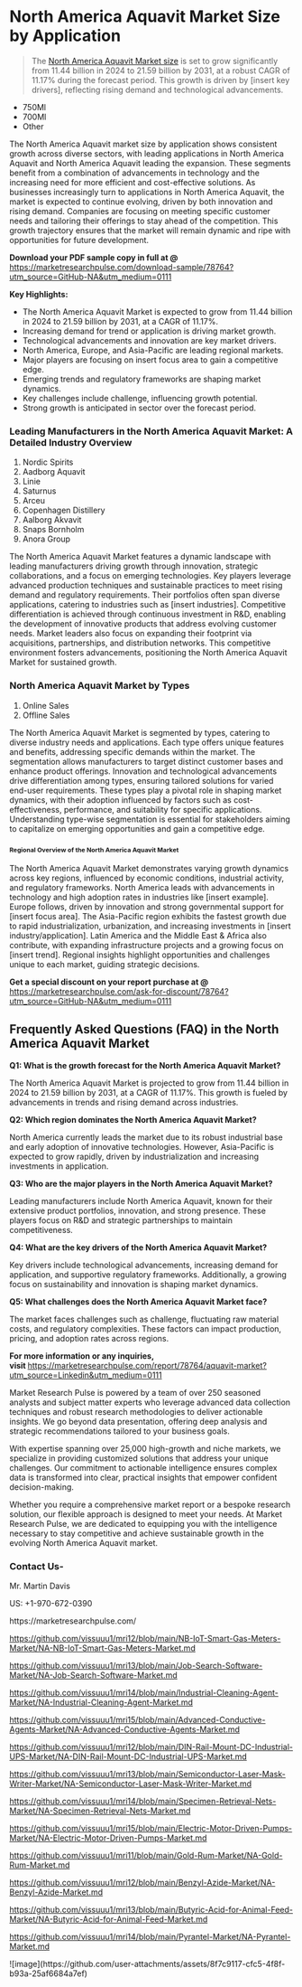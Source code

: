 <h1>North America Aquavit Market&nbsp;Size by Application</h1><blockquote><p>The <a href="https://marketresearchpulse.com/download-sample/78764?utm_source=GitHub-NA&amp;utm_medium=0111">North America Aquavit Market size</a> is set to grow significantly from 11.44 billion in 2024 to 21.59 billion by 2031, at a robust CAGR of 11.17% during the forecast period. This growth is driven by [insert key drivers], reflecting rising demand and technological advancements.</p></blockquote><ul><li>750Ml<li> 700Ml<li> Other</li></ul><p>The North America Aquavit market size by application shows consistent growth across diverse sectors, with leading applications in North America Aquavit and North America Aquavit leading the expansion. These segments benefit from a combination of advancements in technology and the increasing need for more efficient and cost-effective solutions. As businesses increasingly turn to applications in North America Aquavit, the market is expected to continue evolving, driven by both innovation and rising demand. Companies are focusing on meeting specific customer needs and tailoring their offerings to stay ahead of the competition. This growth trajectory ensures that the market will remain dynamic and ripe with opportunities for future development.</p><p><strong>Download your PDF sample copy in full at @ </strong><a href="https://marketresearchpulse.com/download-sample/78764?utm_source=GitHub-NA&amp;utm_medium=0111">https://marketresearchpulse.com/download-sample/78764?utm_source=GitHub-NA&amp;utm_medium=0111</a></p><p><strong>Key Highlights: </strong></p><ul><li>The North America Aquavit Market is expected to grow from 11.44 billion in 2024 to 21.59 billion by 2031, at a CAGR of 11.17%.</li><li>Increasing demand for trend or application is driving market growth.</li><li>Technological advancements and innovation are key market drivers.</li><li>North America, Europe, and Asia-Pacific are leading regional markets.</li><li>Major players are focusing on insert focus area to gain a competitive edge.</li><li>Emerging trends and regulatory frameworks are shaping market dynamics.</li><li>Key challenges include challenge, influencing growth potential.</li><li>Strong growth is anticipated in sector over the forecast period.</li></ul><h3>Leading Manufacturers in the North America Aquavit Market: A Detailed Industry Overview</h3><ol><li>Nordic Spirits</li><li>Aadborg Aquavit</li><li>Linie</li><li>Saturnus</li><li>Arceu</li><li>Copenhagen Distillery</li><li>Aalborg Akvavit</li><li>Snaps Bornholm</li><li>Anora Group</li></ol><div class="flex max-w-full flex-col flex-grow"><div class="min-h-8 text-message flex w-full flex-col items-end gap-2 whitespace-normal break-words [.text-message+&amp;]:mt-5" dir="auto" data-message-author-role="assistant" data-message-id="fd8432e4-4910-450d-b182-61b7bfb0a01f" data-message-model-slug="gpt-4o"><div class="flex w-full flex-col gap-1 empty:hidden first:pt-[3px]"><div class="markdown prose w-full break-words dark:prose-invert light"><p>The North America Aquavit Market features a dynamic landscape with leading manufacturers driving growth through innovation, strategic collaborations, and a focus on emerging technologies. Key players leverage advanced production techniques and sustainable practices to meet rising demand and regulatory requirements. Their portfolios often span diverse applications, catering to industries such as [insert industries]. Competitive differentiation is achieved through continuous investment in R&amp;D, enabling the development of innovative products that address evolving customer needs. Market leaders also focus on expanding their footprint via acquisitions, partnerships, and distribution networks. This competitive environment fosters advancements, positioning the North America Aquavit Market for sustained growth.</p></div></div></div></div><h3>North America Aquavit Market by Types</h3><ol><li>Online Sales<li> Offline Sales</li></ol><div class="flex max-w-full flex-col flex-grow"><div class="min-h-8 text-message flex w-full flex-col items-end gap-2 whitespace-normal break-words [.text-message+&amp;]:mt-5" dir="auto" data-message-author-role="assistant" data-message-id="084470be-0bb7-4664-bddf-5156b4f41249" data-message-model-slug="gpt-4o-mini"><div class="flex w-full flex-col gap-1 empty:hidden first:pt-[3px]"><div class="markdown prose w-full break-words dark:prose-invert light"><p>The North America Aquavit Market is segmented by types, catering to diverse industry needs and applications. Each type offers unique features and benefits, addressing specific demands within the market. The segmentation allows manufacturers to target distinct customer bases and enhance product offerings. Innovation and technological advancements drive differentiation among types, ensuring tailored solutions for varied end-user requirements. These types play a pivotal role in shaping market dynamics, with their adoption influenced by factors such as cost-effectiveness, performance, and suitability for specific applications. Understanding type-wise segmentation is essential for stakeholders aiming to capitalize on emerging opportunities and gain a competitive edge.</p></div></div></div></div><h3><span style="font-size: 11px;">Regional Overview of the North America Aquavit Market</span></h3><div class="flex max-w-full flex-col flex-grow"><div class="min-h-8 text-message flex w-full flex-col items-end gap-2 whitespace-normal break-words [.text-message+&amp;]:mt-5" dir="auto" data-message-author-role="assistant" data-message-id="e9038762-ce64-4e30-91c9-9bd413514231" data-message-model-slug="gpt-4o-mini"><div class="flex w-full flex-col gap-1 empty:hidden first:pt-[3px]"><div class="markdown prose w-full break-words dark:prose-invert light"><p>The North America Aquavit Market demonstrates varying growth dynamics across key regions, influenced by economic conditions, industrial activity, and regulatory frameworks. North America leads with advancements in technology and high adoption rates in industries like [insert example]. Europe follows, driven by innovation and strong governmental support for [insert focus area]. The Asia-Pacific region exhibits the fastest growth due to rapid industrialization, urbanization, and increasing investments in [insert industry/application]. Latin America and the Middle East &amp; Africa also contribute, with expanding infrastructure projects and a growing focus on [insert trend]. Regional insights highlight opportunities and challenges unique to each market, guiding strategic decisions.</p></div></div></div></div><p><strong>Get a special discount on your report purchase at @ </strong><a href="https://marketresearchpulse.com/ask-for-discount/78764?utm_source=GitHub-NA&amp;utm_medium=0111">https://marketresearchpulse.com/ask-for-discount/78764?utm_source=GitHub-NA&amp;utm_medium=0111</a></p><h2>Frequently Asked Questions (FAQ) in the North America Aquavit Market</h2><p><strong>Q1: What is the growth forecast for the North America Aquavit Market?</strong></p><p>The North America Aquavit Market is projected to grow from 11.44 billion in 2024 to 21.59 billion by 2031, at a CAGR of 11.17%. This growth is fueled by advancements in trends and rising demand across industries.</p><p><strong>Q2: Which region dominates the North America Aquavit Market?</strong></p><p>North America currently leads the market due to its robust industrial base and early adoption of innovative technologies. However, Asia-Pacific is expected to grow rapidly, driven by industrialization and increasing investments in application.</p><p><strong>Q3: Who are the major players in the North America Aquavit Market?</strong></p><p>Leading manufacturers include North America Aquavit, known for their extensive product portfolios, innovation, and strong presence. These players focus on R&amp;D and strategic partnerships to maintain competitiveness.</p><p><strong>Q4: What are the key drivers of the North America Aquavit Market?</strong></p><p>Key drivers include technological advancements, increasing demand for application, and supportive regulatory frameworks. Additionally, a growing focus on sustainability and innovation is shaping market dynamics.</p><p><strong>Q5: What challenges does the North America Aquavit Market face?</strong></p><p>The market faces challenges such as challenge, fluctuating raw material costs, and regulatory complexities. These factors can impact production, pricing, and adoption rates across regions.</p><p><strong>For more information or any inquiries, visit&nbsp;</strong><a href="https://marketresearchpulse.com/report/78764/aquavit-market?utm_source=Linkedin&utm_medium=0111">https://marketresearchpulse.com/report/78764/aquavit-market?utm_source=Linkedin&utm_medium=0111</a></p><p>Market Research Pulse is powered by a team of over 250 seasoned analysts and subject matter experts who leverage advanced data collection techniques and robust research methodologies to deliver actionable insights. We go beyond data presentation, offering deep analysis and strategic recommendations tailored to your business goals.</p><p>With expertise spanning over 25,000 high-growth and niche markets, we specialize in providing customized solutions that address your unique challenges. Our commitment to actionable intelligence ensures complex data is transformed into clear, practical insights that empower confident decision-making.</p><p>Whether you require a comprehensive market report or a bespoke research solution, our flexible approach is designed to meet your needs. At Market Research Pulse, we are dedicated to equipping you with the intelligence necessary to stay competitive and achieve sustainable growth in the evolving North America Aquavit market.</p><h3><strong>Contact Us-</strong></h3><p>Mr. Martin Davis</p><p>US: +1-970-672-0390</p><p>https://marketresearchpulse.com/</p><p><a href="https://github.com/vissuuu1/mri12/blob/main/NB-IoT-Smart-Gas-Meters-Market/NA-NB-IoT-Smart-Gas-Meters-Market.md">https://github.com/vissuuu1/mri12/blob/main/NB-IoT-Smart-Gas-Meters-Market/NA-NB-IoT-Smart-Gas-Meters-Market.md</a></p><p><a href="https://github.com/vissuuu1/mri13/blob/main/Job-Search-Software-Market/NA-Job-Search-Software-Market.md">https://github.com/vissuuu1/mri13/blob/main/Job-Search-Software-Market/NA-Job-Search-Software-Market.md</a></p><p><a href="https://github.com/vissuuu1/mri14/blob/main/Industrial-Cleaning-Agent-Market/NA-Industrial-Cleaning-Agent-Market.md">https://github.com/vissuuu1/mri14/blob/main/Industrial-Cleaning-Agent-Market/NA-Industrial-Cleaning-Agent-Market.md</a></p><p><a href="https://github.com/vissuuu1/mri15/blob/main/Advanced-Conductive-Agents-Market/NA-Advanced-Conductive-Agents-Market.md">https://github.com/vissuuu1/mri15/blob/main/Advanced-Conductive-Agents-Market/NA-Advanced-Conductive-Agents-Market.md</a></p><p><a href="https://github.com/vissuuu1/mri12/blob/main/DIN-Rail-Mount-DC-Industrial-UPS-Market/NA-DIN-Rail-Mount-DC-Industrial-UPS-Market.md">https://github.com/vissuuu1/mri12/blob/main/DIN-Rail-Mount-DC-Industrial-UPS-Market/NA-DIN-Rail-Mount-DC-Industrial-UPS-Market.md</a></p><p><a href="https://github.com/vissuuu1/mri13/blob/main/Semiconductor-Laser-Mask-Writer-Market/NA-Semiconductor-Laser-Mask-Writer-Market.md">https://github.com/vissuuu1/mri13/blob/main/Semiconductor-Laser-Mask-Writer-Market/NA-Semiconductor-Laser-Mask-Writer-Market.md</a></p><p><a href="https://github.com/vissuuu1/mri14/blob/main/Specimen-Retrieval-Nets-Market/NA-Specimen-Retrieval-Nets-Market.md">https://github.com/vissuuu1/mri14/blob/main/Specimen-Retrieval-Nets-Market/NA-Specimen-Retrieval-Nets-Market.md</a></p><p><a href="https://github.com/vissuuu1/mri15/blob/main/Electric-Motor-Driven-Pumps-Market/NA-Electric-Motor-Driven-Pumps-Market.md">https://github.com/vissuuu1/mri15/blob/main/Electric-Motor-Driven-Pumps-Market/NA-Electric-Motor-Driven-Pumps-Market.md</a></p><p><a href="https://github.com/vissuuu1/mri11/blob/main/Gold-Rum-Market/NA-Gold-Rum-Market.md">https://github.com/vissuuu1/mri11/blob/main/Gold-Rum-Market/NA-Gold-Rum-Market.md</a></p><p><a href="https://github.com/vissuuu1/mri12/blob/main/Benzyl-Azide-Market/NA-Benzyl-Azide-Market.md">https://github.com/vissuuu1/mri12/blob/main/Benzyl-Azide-Market/NA-Benzyl-Azide-Market.md</a></p><p><a href="https://github.com/vissuuu1/mri13/blob/main/Butyric-Acid-for-Animal-Feed-Market/NA-Butyric-Acid-for-Animal-Feed-Market.md">https://github.com/vissuuu1/mri13/blob/main/Butyric-Acid-for-Animal-Feed-Market/NA-Butyric-Acid-for-Animal-Feed-Market.md</a></p><p><a href="https://github.com/vissuuu1/mri14/blob/main/Pyrantel-Market/NA-Pyrantel-Market.md">https://github.com/vissuuu1/mri14/blob/main/Pyrantel-Market/NA-Pyrantel-Market.md</a></p>
![image](https://github.com/user-attachments/assets/8f7c9117-cfc5-4f8f-b93a-25af6684a7ef)
